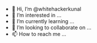 


- 👋 Hi, I’m @whitehackerkunal
- 👀 I’m interested in ...
- 🌱 I’m currently learning ...
- 💞️ I’m looking to collaborate on ...
- 📫 How to reach me ...

<!---
whitehackerkunal/whitehackerkunal is a ✨ special ✨ repository because its `README.md` (this file) appears on your GitHub profile.

--->
